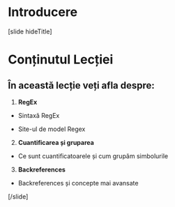# Introducere

[slide hideTitle]

# Conținutul Lecției


## În această lecție veți afla despre:

1. **RegEx**

- Sintaxă RegEx

- Site-ul de model Regex   

2. **Cuantificarea și gruparea**

- Ce sunt cuantificatoarele și cum grupăm simbolurile

3. **Backreferences**

- Backreferences și concepte mai avansate

[/slide]

